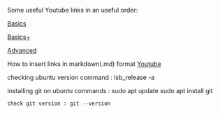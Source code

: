 Some useful Youtube links in an useful order:

[Basics](https://www.youtube.com/watch?v=SWYqp7iY_Tc)

[Basics+](https://www.youtube.com/watch?v=RGOj5yH7evk)

[Advanced](https://www.youtube.com/watch?v=0SJCYPsef54)

How to insert links in markdown(.md) format [Youtube](https://www.youtube.com/watch?v=0aJCGOxeHVk)


checking ubuntu version command : lsb_release -a

installing git on ubuntu commands : 
  sudo apt update
  sudo apt install git
  
    check git version : git --version
